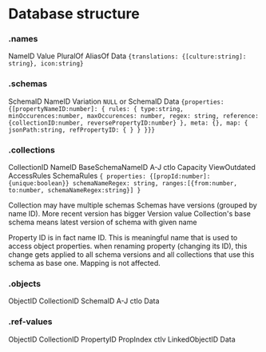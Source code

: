 # Database structure

### .names
NameID
Value
PluralOf
AliasOf
Data
    `{translations: {[culture:string]: string},
    icon:string}`

### .schemas
SchemaID
NameID
Variation   `NULL` or SchemaID
Data
    `{properties: {[propertyNameID:number]: {
    rules: {
    type:string,
    minOccurences:number,
    maxOccurences: number,
    regex: string,
    reference: {collectionID:number,
        reversePropertyID:number}
    },
    meta: {},
    map: {
    jsonPath:string,
    refPropertyID: {
    }
    }
    }}}`

### .collections
CollectionID
NameID
BaseSchemaNameID
A-J
ctlo
Capacity
ViewOutdated
AccessRules
SchemaRules
    `{
    properties: {[propId:number]: {unique:boolean}}
    schemaNameRegex: string,
    ranges:[{from:number, to:number, schemaNameRegex:string}]
    }`

Collection may have multiple schemas
Schemas have versions (grouped by name ID). More recent version has bigger Version value
Collection's base schema means latest version of schema with given name

Property ID is in fact name ID. This is meaningful name that is used to access object properties.
when renaming property (changing its ID), this change gets applied to all schema versions and all
collections that use this schema as base one.
Mapping is not affected. 

### .objects
ObjectID
CollectionID
SchemaID
A-J
ctlo
Data

### .ref-values
ObjectID
CollectionID
PropertyID
PropIndex
ctlv
LinkedObjectID
Data

